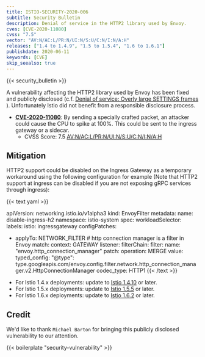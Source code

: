 ```yaml
---
title: ISTIO-SECURITY-2020-006
subtitle: Security Bulletin
description: Denial of service in the HTTP2 library used by Envoy.
cves: [CVE-2020-11080]
cvss: "7.5"
vector: "AV:N/AC:L/PR:N/UI:N/S:U/C:N/I:N/A:H"
releases: ["1.4 to 1.4.9", "1.5 to 1.5.4", "1.6 to 1.6.1"]
publishdate: 2020-06-11
keywords: [CVE]
skip_seealso: true
---
```


{{< security_bulletin >}}

A vulnerability affecting the HTTP2 library used by Envoy has been fixed and publicly disclosed (c.f. [Denial of service: Overly large SETTINGS frames](https://github.com/nghttp2/nghttp2/security/advisories/GHSA-q5wr-xfw9-q7xr) ). Unfortunately Istio did not benefit from a responsible disclosure process.

* __[CVE-2020-11080](https://cve.mitre.org/cgi-bin/cvename.cgi?name=CVE-2020-11080)__:
By sending a specially crafted packet, an attacker could cause the CPU to spike at 100%. This could be sent to the ingress gateway or a sidecar.
    * CVSS Score: 7.5 [AV:N/AC:L/PR:N/UI:N/S:U/C:N/I:N/A:H](https://nvd.nist.gov/vuln-metrics/cvss/v3-calculator?vector=AV:A/AC:L/PR:L/UI:N/S:C/C:H/I:H/A:N&version=3.1)

## Mitigation

HTTP2 support could be disabled on the Ingress Gateway as a temporary workaround using the following configuration for example (Note that HTTP2 support at ingress can be disabled if you are not exposing gRPC services through ingress):

{{< text yaml >}}

apiVersion: networking.istio.io/v1alpha3
kind: EnvoyFilter
metadata:
  name: disable-ingress-h2
  namespace: istio-system
spec:
  workloadSelector:
    labels:
      istio: ingressgateway
  configPatches:
  - applyTo: NETWORK_FILTER # http connection manager is a filter in Envoy
    match:
      context: GATEWAY
      listener:
        filterChain:
          filter:
            name: "envoy.http_connection_manager"
    patch:
      operation: MERGE
      value:
        typed_config:
          "@type": type.googleapis.com/envoy.config.filter.network.http_connection_manager.v2.HttpConnectionManager
          codec_type: HTTP1
{{< /text >}}

* For Istio 1.4.x deployments: update to [Istio 1.4.10](/pt-br/news/releases/1.4.x/announcing-1.4.10) or later.
* For Istio 1.5.x deployments: update to [Istio 1.5.5](/pt-br/news/releases/1.5.x/announcing-1.5.5) or later.
* For Istio 1.6.x deployments: update to [Istio 1.6.2](/pt-br/news/releases/1.6.x/announcing-1.6.2) or later.

## Credit

We'd like to thank `Michael Barton` for bringing this publicly disclosed vulnerability to our attention.

{{< boilerplate "security-vulnerability" >}}
